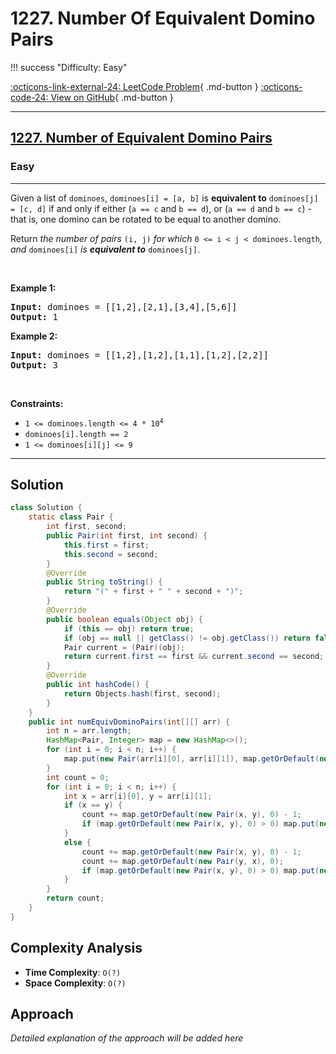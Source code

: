 # 1227. Number Of Equivalent Domino Pairs

!!! success "Difficulty: Easy"

[:octicons-link-external-24: LeetCode Problem](https://leetcode.com/problems/number-of-equivalent-domino-pairs/){ .md-button }
[:octicons-code-24: View on GitHub](https://github.com/RAJ8664/Leetcode/tree/master/1227-number-of-equivalent-domino-pairs){ .md-button }

---

<h2><a href="https://leetcode.com/problems/number-of-equivalent-domino-pairs">1227. Number of Equivalent Domino Pairs</a></h2><h3>Easy</h3><hr><p>Given a list of <code>dominoes</code>, <code>dominoes[i] = [a, b]</code> is <strong>equivalent to</strong> <code>dominoes[j] = [c, d]</code> if and only if either (<code>a == c</code> and <code>b == d</code>), or (<code>a == d</code> and <code>b == c</code>) - that is, one domino can be rotated to be equal to another domino.</p>

<p>Return <em>the number of pairs </em><code>(i, j)</code><em> for which </em><code>0 &lt;= i &lt; j &lt; dominoes.length</code><em>, and </em><code>dominoes[i]</code><em> is <strong>equivalent to</strong> </em><code>dominoes[j]</code>.</p>

<p>&nbsp;</p>
<p><strong class="example">Example 1:</strong></p>

<pre>
<strong>Input:</strong> dominoes = [[1,2],[2,1],[3,4],[5,6]]
<strong>Output:</strong> 1
</pre>

<p><strong class="example">Example 2:</strong></p>

<pre>
<strong>Input:</strong> dominoes = [[1,2],[1,2],[1,1],[1,2],[2,2]]
<strong>Output:</strong> 3
</pre>

<p>&nbsp;</p>
<p><strong>Constraints:</strong></p>

<ul>
	<li><code>1 &lt;= dominoes.length &lt;= 4 * 10<sup>4</sup></code></li>
	<li><code>dominoes[i].length == 2</code></li>
	<li><code>1 &lt;= dominoes[i][j] &lt;= 9</code></li>
</ul>


---

## Solution

```java
class Solution {
    static class Pair {
        int first, second;
        public Pair(int first, int second) {
            this.first = first;
            this.second = second;
        }
        @Override
        public String toString() {
            return "(" + first + " " + second + ")";
        }
        @Override
        public boolean equals(Object obj) {
            if (this == obj) return true;
            if (obj == null || getClass() != obj.getClass()) return false;
            Pair current = (Pair)(obj);
            return current.first == first && current.second == second;
        }
        @Override
        public int hashCode() {
            return Objects.hash(first, second);
        }
    }
    public int numEquivDominoPairs(int[][] arr) {
        int n = arr.length;
        HashMap<Pair, Integer> map = new HashMap<>();
        for (int i = 0; i < n; i++) {
            map.put(new Pair(arr[i][0], arr[i][1]), map.getOrDefault(new Pair(arr[i][0], arr[i][1]), 0) + 1);
        }
        int count = 0;
        for (int i = 0; i < n; i++) {
            int x = arr[i][0], y = arr[i][1];
            if (x == y) {
                count += map.getOrDefault(new Pair(x, y), 0) - 1;
                if (map.getOrDefault(new Pair(x, y), 0) > 0) map.put(new Pair(x, y), map.getOrDefault(new Pair(x, y), 0) -1);
            }        
            else {
                count += map.getOrDefault(new Pair(x, y), 0) - 1;
                count += map.getOrDefault(new Pair(y, x), 0);
                if (map.getOrDefault(new Pair(x, y), 0) > 0) map.put(new Pair(x, y), map.getOrDefault(new Pair(x, y), 0) -1);
            }
        }
        return count;
    }
}
```

## Complexity Analysis

- **Time Complexity**: `O(?)`
- **Space Complexity**: `O(?)`

## Approach

*Detailed explanation of the approach will be added here*

